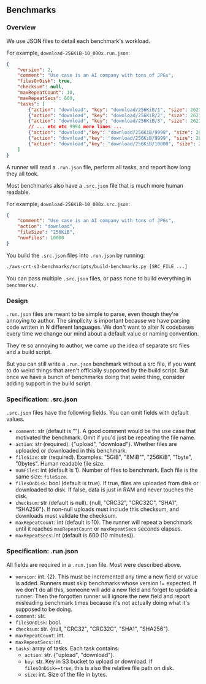 ## Benchmarks

### Overview

We use JSON files to detail each benchmark's workload.

For example, `download-256KiB-10_000x.run.json`:
```json
{
    "version": 2,
    "comment": "Use case is an AI company with tons of JPGs",
    "filesOnDisk": true,
    "checksum": null,
    "maxRepeatCount": 10,
    "maxRepeatSecs": 600,
    "tasks": [
        {"action": "download", "key": "download/256KiB/1", "size": 262144},
        {"action": "download", "key": "download/256KiB/2", "size": 262144},
        {"action": "download", "key": "download/256KiB/3", "size": 262144},
        // ... etc etc 9994 more lines ...
        {"action": "download","key": "download/256KiB/9998", "size": 262144},
        {"action": "download","key": "download/256KiB/9999", "size": 262144},
        {"action": "download","key": "download/256KiB/10000", "size": 262144}
    ]
}
```

A runner will read a `.run.json` file, perform all tasks, and report how long they all took.

Most benchmarks also have a `.src.json` file that is much more human readable.

For example, `download-256KiB-10_000x.src.json`:
```json
{
    "comment": "Use case is an AI company with tons of JPGs",
    "action": "download",
    "fileSize": "256KiB",
    "numFiles": 10000
}
```

You build the `.src.json` files into `.run.json` by running:
```sh
./aws-crt-s3-benchmarks/scripts/build-benchmarks.py [SRC_FILE ...]
```

You can pass multiple `.src.json` files, or pass none to build everything in `benchmarks/`.

### Design

`.run.json` files are meant to be simple to parse, even though they're annoying to author.
The simplicity is important because we have parsing code written in N different languages.
We don't want to alter N codebases every time we change our mind about a default
value or naming convention.

They're so annoying to author, we came up the idea of separate src files
and a build script.

But you can still write a `.run.json` benchmark without a src file,
if you want to do weird things that aren't officially supported by the build script.
But once we have a bunch of benchmarks doing that weird thing,
consider adding support in the build script.

### Specification: .src.json

`.src.json` files have the following fields. You can omit fields with default values.

*   `comment`: str (default is "").
       A good comment would be the use case that motivated the benchmark.
        Omit if you'd just be repeating the file name.
*   `action`: str (required). {"upload", "download"}.
       Whether files are uploaded or downloaded in this benchmark.
*   `fileSize`: str (required). Examples: "5GiB", "8MiB"", "256KiB", "1byte", "0bytes".
       Human readable file size.
*   `numFiles`: int (default is 1).
       Number of files to benchmark. Each file is the same size: `fileSize`.
*   `filesOnDisk`: bool (default is true).
        If true, files are uploaded from disk or downloaded to disk.
        If false, data is just in RAM and never touches the disk.
*   `checksum`: str (default is null). {null, "CRC32", "CRC32C", "SHA1", "SHA256"}.
       If non-null uploads must include this checksum, and downloads must validate the checksum.
*   `maxRepeatCount`: int (default is 10).
       The runner will repeat a benchmark until it reaches `maxRepeatCount`
        or `maxRepeatSecs` seconds elapses.
*   `maxRepeatSecs`: int (default is 600 (10 minutes)).

### Specification: .run.json

All fields are required in a `.run.json` file. Most were described above.

*   `version`: int. {2}.
       This must be incremented any time a new field or value is added.
       Runners must skip benchmarks whose version != expected.
       If we don't do all this, someone will add a new field and forget to
       update a runner. Then the forgotten runner will ignore the new field
       and report misleading benchmark times because it's not actually doing
       what it's supposed to be doing.
*   `comment`: str.
*   `filesOnDisk`: bool.
*   `checksum`: str. {null, "CRC32", "CRC32C", "SHA1", "SHA256"}.
*   `maxRepeatCount`: int.
*   `maxRepeatSecs`: int.
*   `tasks`: array of tasks. Each task contains:
    *   `action`: str. {"upload", "download"}.
    *   `key`: str. Key in S3 bucket to upload or download.
            If `filesOnDisk==true`, this is also the relative file path on disk.
    *   `size`: int. Size of the file in bytes.

